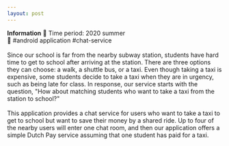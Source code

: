 ```yaml
---
layout: post 
---
```


<!-- ## SKKU carpool -->


<strong>Information</strong>
<light> 
    🔸 Time period: 2020 summer<br>
    🔸 #android application #chat-service
    <br><br>
    Since our school is far from the nearby subway station, students have hard time to get to school after arriving at the station. There are three options they can choose: a walk, a shuttle bus, or a taxi. Even though taking a taxi is expensive, some students decide to take a taxi when they are in urgency, such as being late for class. In response, our service starts with the question, "How about matching students who want to take a taxi from the station to school?"
    <br><br>
    This application provides a chat service for users who want to take a taxi to get to school but want to save their money by a shared ride. Up to four of the nearby users will enter one chat room, and then our application offers a simple Dutch Pay service assuming that one student has paid for a taxi. 
</light> 
<br><br>

<!-- <strong>Demonstration</strong> -->